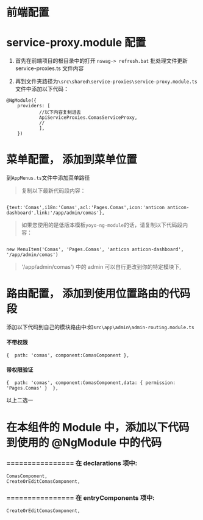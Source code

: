 

# 前端配置
# service-proxy.module 配置

1. 首先在前端项目的根目录中的打开 `nswag-> refresh.bat` 批处理文件更新 service-proxies.ts 文件内容

2. 再到文件夹路径为`\src\shared\service-proxies\service-proxy.module.ts` 文件中添加以下代码：

```
@NgModule({
	providers: [
			//以下内容复制进去
			ApiServiceProxies.ComasServiceProxy,
			//
			],
	})

```

# 菜单配置， 添加到菜单位置
到`AppMenus.ts`文件中添加菜单路径


> 复制以下最新代码段内容：

```

{text:'Comas',i18n:'Comas',acl:'Pages.Comas',icon:'anticon anticon-dashboard',link:'/app/admin/comas'},

```


> 如果您使用的是低版本模板`yoyo-ng-module`的话，请复制以下代码段内容：

```

new MenuItem('Comas', 'Pages.Comas', 'anticon anticon-dashboard', '/app/admin/comas')

```

> '/app/admin/comas') 中的 admin 可以自行更改到你的特定模块下,

# 路由配置， 添加到使用位置路由的代码段


添加以下代码到自己的模块路由中:如`src\app\admin\admin-routing.module.ts`


#### 不带权限
```
{  path: 'comas', component:ComasComponent },
```

#### 带权限验证

```
{  path: 'comas', component:ComasComponent,data: { permission: 'Pages.Comas' }  },

```

以上二选一
 
 



# 在本组件的 Module 中，添加以下代码到使用的 @NgModule 中的代码
### ================ 在 declarations 项中:

```
ComasComponent,
CreateOrEditComasComponent,

```

### ================ 在 entryComponents 项中:

```
CreateOrEditComasComponent,
```